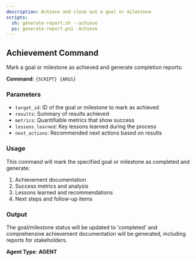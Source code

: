 ```yaml
---
description: Achieve and close out a goal or milestone
scripts:
  sh: generate-report.sh --achieve
  ps: generate-report.ps1 -Achieve
---
```


## Achievement Command

Mark a goal or milestone as achieved and generate completion reports:

**Command**: `{SCRIPT} {ARGS}`

### Parameters

- `target_id`: ID of the goal or milestone to mark as achieved
- `results`: Summary of results achieved
- `metrics`: Quantifiable metrics that show success
- `lessons_learned`: Key lessons learned during the process
- `next_actions`: Recommended next actions based on results

### Usage

This command will mark the specified goal or milestone as completed and generate:

1. Achievement documentation
2. Success metrics and analysis
3. Lessons learned and recommendations
4. Next steps and follow-up items

### Output

The goal/milestone status will be updated to 'completed' and comprehensive achievement documentation will be generated, including reports for stakeholders.

**Agent Type**: **AGENT**

